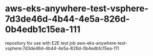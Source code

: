 # aws-eks-anywhere-test-vsphere-7d3de46d-4b44-4e5a-826d-0b4edb1c15ea-111
repository for use with E2E test job aws-eks-anywhere-test-vsphere:7d3de46d-4b44-4e5a-826d-0b4edb1c15ea-111
